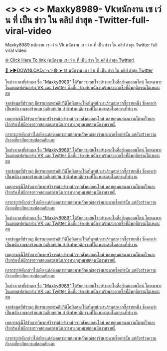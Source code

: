 # <> <> <> Maxky8989-  Vkพนักงาน เซ เว่ น ที่ เป็น ข่าว ใน คลิป ล่าสุด  -Twitter-full-viral-video
Maxky8989 พนักงาน เซ เว่ น Vk พนักงาน เซ เว่ น ที่ เป็น ข่าว ใน คลิป ล่าสุด Twitter  full viral video

<a href="https://ari1.kelepiryazlik.com/dfydt65"> 🌐 Click Here To link (พนักงาน เซ เว่ น ที่ เป็น ข่าว ใน คลิป ล่าสุด Twitter)

🔴 ➤►DOWNLOAD👉👉🟢 ➤  <a href="https://ari1.kelepiryazlik.com/dfydt65"> 🌐 พนักงาน เซ เว่ น ที่ เป็น ข่าว ใน คลิป ล่าสุด Twitter

ในช่วงเวลาที่ผ่านมา ชื่อ "Maxky8989" ได้รับความสนใจอย่างมากในสื่อสังคมออนไลน์ โดยเฉพาะในแพลตฟอร์มอย่าง VK และ Twitter ซึ่งเกี่ยวข้องกับพนักงานร้านสะดวกซื้อที่มีพฤติกรรมไม่เหมาะสม 

จากข้อมูลที่ปรากฏ มีการเผยแพร่คลิปวิดีโอที่แสดงให้เห็นพนักงานร้านสะดวกซื้อรายหนึ่ง ซึ่งคาดว่าเป็นพนักงานของร้านเซเว่นอีเลฟเว่น กำลังทำพฤติกรรมที่ไม่เหมาะสมในสถานที่ทำงาน 

เหตุการณ์นี้ได้รับการวิพากษ์วิจารณ์อย่างหนักจากสังคมออนไลน์ หลายคนแสดงความไม่พอใจและเรียกร้องให้มีการตรวจสอบและดำเนินการทางกฎหมายต่อพนักงานรายนี้ 

การกระทำดังกล่าวไม่เพียงแต่ส่งผลกระทบต่อภาพลักษณ์ของร้านสะดวกซื้อเท่านั้น แต่ยังสร้างความกังวลเกี่ยวกับความปลอดภัยและ

ในช่วงเวลาที่ผ่านมา ชื่อ "Maxky8989" ได้รับความสนใจอย่างมากในสื่อสังคมออนไลน์ โดยเฉพาะในแพลตฟอร์มอย่าง VK และ Twitter ซึ่งเกี่ยวข้องกับพนักงานร้านสะดวกซื้อที่มีพฤติกรรมไม่เหมาะสม 

จากข้อมูลที่ปรากฏ มีการเผยแพร่คลิปวิดีโอที่แสดงให้เห็นพนักงานร้านสะดวกซื้อรายหนึ่ง ซึ่งคาดว่าเป็นพนักงานของร้านเซเว่นอีเลฟเว่น กำลังทำพฤติกรรมที่ไม่เหมาะสมในสถานที่ทำงาน 

เหตุการณ์นี้ได้รับการวิพากษ์วิจารณ์อย่างหนักจากสังคมออนไลน์ หลายคนแสดงความไม่พอใจและเรียกร้องให้มีการตรวจสอบและดำเนินการทางกฎหมายต่อพนักงานรายนี้ 

การกระทำดังกล่าวไม่เพียงแต่ส่งผลกระทบต่อภาพลักษณ์ของร้านสะดวกซื้อเท่านั้น แต่ยังสร้างความกังวลเกี่ยวกับความปลอดภัยและ

ในช่วงเวลาที่ผ่านมา ชื่อ "Maxky8989" ได้รับความสนใจอย่างมากในสื่อสังคมออนไลน์ โดยเฉพาะในแพลตฟอร์มอย่าง VK และ Twitter ซึ่งเกี่ยวข้องกับพนักงานร้านสะดวกซื้อที่มีพฤติกรรมไม่เหมาะสม 

จากข้อมูลที่ปรากฏ มีการเผยแพร่คลิปวิดีโอที่แสดงให้เห็นพนักงานร้านสะดวกซื้อรายหนึ่ง ซึ่งคาดว่าเป็นพนักงานของร้านเซเว่นอีเลฟเว่น กำลังทำพฤติกรรมที่ไม่เหมาะสมในสถานที่ทำงาน 

เหตุการณ์นี้ได้รับการวิพากษ์วิจารณ์อย่างหนักจากสังคมออนไลน์ หลายคนแสดงความไม่พอใจและเรียกร้องให้มีการตรวจสอบและดำเนินการทางกฎหมายต่อพนักงานรายนี้ 

การกระทำดังกล่าวไม่เพียงแต่ส่งผลกระทบต่อภาพลักษณ์ของร้านสะดวกซื้อเท่านั้น แต่ยังสร้างความกังวลเกี่ยวกับความปลอดภัยและ

ในช่วงเวลาที่ผ่านมา ชื่อ "Maxky8989" ได้รับความสนใจอย่างมากในสื่อสังคมออนไลน์ โดยเฉพาะในแพลตฟอร์มอย่าง VK และ Twitter ซึ่งเกี่ยวข้องกับพนักงานร้านสะดวกซื้อที่มีพฤติกรรมไม่เหมาะสม 

จากข้อมูลที่ปรากฏ มีการเผยแพร่คลิปวิดีโอที่แสดงให้เห็นพนักงานร้านสะดวกซื้อรายหนึ่ง ซึ่งคาดว่าเป็นพนักงานของร้านเซเว่นอีเลฟเว่น กำลังทำพฤติกรรมที่ไม่เหมาะสมในสถานที่ทำงาน 

เหตุการณ์นี้ได้รับการวิพากษ์วิจารณ์อย่างหนักจากสังคมออนไลน์ หลายคนแสดงความไม่พอใจและเรียกร้องให้มีการตรวจสอบและดำเนินการทางกฎหมายต่อพนักงานรายนี้ 

การกระทำดังกล่าวไม่เพียงแต่ส่งผลกระทบต่อภาพลักษณ์ของร้านสะดวกซื้อเท่านั้น แต่ยังสร้างความกังวลเกี่ยวกับความปลอดภัยและ
